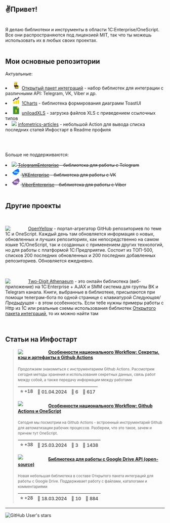 ﻿## :v:Привет! 
<br>
Я делаю библиотеки и инструменты в области 1C:Enterprise/OneScript. Все они распространяются под лицензией MIT, так что ты можешь использовать их в любых своих проектах.<br>
<br>




 ## Мои основные репозитории

 Актуальные:
   <li><img src="https://raw.githubusercontent.com/Bayselonarrend/OpenIntegrations/main/Media/logo.png" width="28"> <a href="https://github.com/Bayselonarrend/OpenIntegrations/">Открытый пакет интеграций</a> - набор библиотек для интеграции с различными API: Telegram, VK, Viber и др.</li>
  <li><img src="https://github.com/Bayselonarrend/1Charts/raw/main/logo.png" width="28"> <a href="https://github.com/Bayselonarrend/1Charts/">1Charts</a> - библиотека формирования диаграмм ToastUI</li>
  <li><img src="https://github.com/Bayselonarrend/uniloadXLS/raw/main/uniloadxls.png" width="28"> <a href="https://github.com/Bayselonarrend/uniloadXLS/">uniloadXLS</a> - загрузка файлов XLS с приведением ссылочных типов</li>
  <li><img src="https://github.com/Bayselonarrend/Bayselonarrend/assets/105596284/fc0fc9e9-6a6a-49d0-9c5f-9ff15d6ae43b" width="28"> <a href="https://github.com/Bayselonarrend/infometrics-articles/">infometrics-articles</a> - небольшой Action для вывода списка последних статей Инфостарт в Readme профиля</li>

<br><br>


  Больше не поддерживаются: <br>
  <li><strike><img src="https://github.com/Bayselonarrend/TelegramEnterprise/raw/main/logo.png" width="28"> <a href="https://github.com/Bayselonarrend/TelegramEnterprise/">TelegramEnterprise</a> - библиотека для работы с Telegram </strike></li>
  <li><strike><img src="https://github.com/Bayselonarrend/VKEnterprise/raw/main/logo.png" width="28"> <a href="https://github.com/Bayselonarrend/VKEnterprise/">VKEnterprise</a> - библиотека для работы с VK </strike></li>
  <li><strike><img src="https://github.com/Bayselonarrend/ViberEnterprise/raw/main/logo.png" width="28"> <a href="https://github.com/Bayselonarrend/ViberEnterprise/">ViberEnterprise</a> - библиотека для работы с Viber </strike></li>
</ul>
<br>

## Другие проекты
<br><br>
<img src="https://github.com/Bayselonarrend/Bayselonarrend/assets/105596284/3929771b-558a-45f9-84e9-942ea4f968b6" width="72" align="left">
[OpenYellow](https://openyellow.notion.site) - портал-агрегатор GitHub репозиториев по теме 1С и OneScript. Каждый день там обновляется информация о новых, обновленных и лучших репозиториях, как непосредственно на самом языке 1С/OneScript, так и созданных с применением других технологий, но для работы с платформой 1С:Предприятие. Состоит из ТОП-500, списков 200 последних обновленных и 200 последних добавленных репозиториев. Обновляется ежедневно.


<br><br>
<img src="https://github.com/Bayselonarrend/Bayselonarrend/assets/105596284/2b9ee620-4966-4342-98d3-787e0d1d75b3" width="72" align="left">
[Two-Digit Athenaeum](https://github.com/Bayselonarrend/2athenaeum) - это онлайн библиотека (веб-приложение) на 1C:Enterprise + AJAX и SMM система для группы ВК и Telegram канала. Книги, выбранные в библиотеке, присылаются при помощи телеграм-бота по одной странице с клавиатурой *Следующая/Предыдущая* - в этом особенность. Если тебе нужны примеры работы с Http из 1С или реальные схемы использования библиотек [Открытого пакета интеграций](https://github.com/Bayselonarrend/OpenIntegrations/), то их можно найти там  

<br>

## Статьи на Инфостарт
<div id="infostart_posts">


> <img src="https://infostart.ru/upload/iblock/439/43988ab51d975d825bb114b7acbdc70f.png?8d2479d6-e6ad-45c0-b525-80f0a68cdecd" width="96" align="left"> 
> <h4 style="color: white;"><a href="https://infostart.ru/1c/articles/2075473/">Особенности национального Workflow: Секреты, кэш и артефакты в Github Actions</a></h4>
> <small>Продолжаем знакомиться с инструментарием Github Actions. Рассмотрим сегодня методы хранения и использования секретных данных, связь работ между собой, а также передачу информации между работами</small>  
> <br clear="left">
>
> | :star: +18 |  :calendar: 01.04.2024 |  :speech_balloon: 6 |  :eyes: 617 |
>  |-|-|-|-|  
> <img src="https://infostart.ru/upload/iblock/e1e/e1eddd228630c7c47b98a2baa0f48430.png?8f656efa-0330-4e71-8aeb-a38b7494ab89" width="96" align="left"> 
> <h4 style="color: white;"><a href="https://infostart.ru/1c/articles/2068854/">Особенности национального Workflow: Github Actions и OneScript</a></h4>
> <small>Сегодня мы посмотрим на Github Actions - встроенный инструментарий Github для автоматизации рабочих процессов. Разберем, что это такое, зачем и причем тут OneScript.</small>  
> <br clear="left">
>
> | :star: +38 |  :calendar: 25.03.2024 |  :speech_balloon: 3 |  :eyes: 1438 |
>  |-|-|-|-|  
> <img src="https://infostart.ru/upload/iblock/286/286719ca03209cf9e195d77daf55a2a1.png?88de6660-2aa9-453c-8000-dba9480ca740" width="96" align="left"> 
> <h4 style="color: white;"><a href="https://infostart.ru/1c/articles/2066469/">Библиотека для работы с Google Drive API (open-source)</a></h4>
> <small>Новая небольшая библиотека в составе Открытого пакета интеграций для работы с Google Drive. Поддерживает работу с файлами, каталогами и комментариями</small>  
> <br clear="left">
>
> | :star: +28 |  :calendar: 18.03.2024 |  :speech_balloon: 10 |  :eyes: 884 |
>  |-|-|-|-|  
</div>

<hr>

![GitHub User's stars](https://img.shields.io/github/stars/bayselonarrend)
